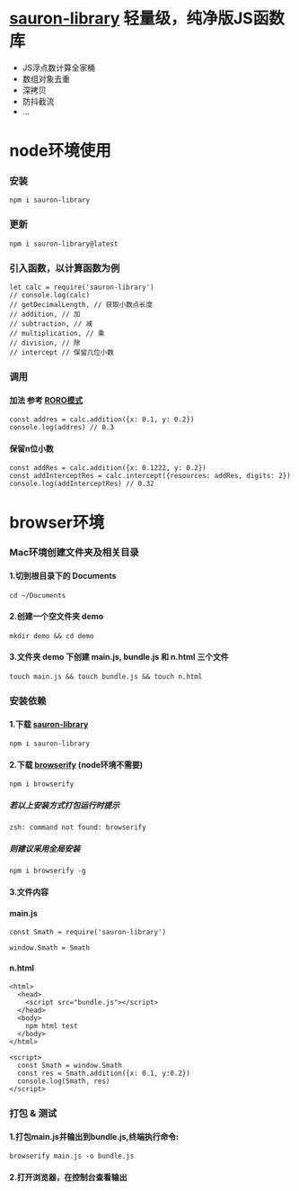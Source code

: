 
# [sauron-library](https://www.npmjs.com/package/sauron-library) 轻量级，纯净版JS函数库


+ JS浮点数计算全家桶
+ 数组对象去重
+ 深拷贝
+ 防抖截流
+ ...



# node环境使用

### 安装
```
npm i sauron-library
```
### 更新
```
npm i sauron-library@latest
```
### 引入函数，以计算函数为例
```
let calc = require('sauron-library')
// console.log(calc)    
// getDecimalLength, // 获取小数点长度
// addition, // 加
// subtraction, // 减
// multiplication, // 乘
// division, // 除
// intercept // 保留几位小数

```

### 调用

#### 加法 参考 [RORO模式](https://zhuanlan.zhihu.com/p/34025104)
```
const addres = calc.addition({x: 0.1, y: 0.2})
console.log(addres) // 0.3
```
#### 保留n位小数
```
const addRes = calc.addition({x: 0.1222, y: 0.2})
const addInterceptRes = calc.intercept({resources: addRes, digits: 2})
console.log(addInterceptRes) // 0.32
```

# browser环境

### Mac环境创建文件夹及相关目录

#### 1.切到根目录下的 Documents
```
cd ~/Documents
```
#### 2.创建一个空文件夹 demo
```
mkdir demo && cd demo
```

#### 3.文件夹 demo 下创建 main.js, bundle.js 和 n.html 三个文件
```
touch main.js && touch bundle.js && touch n.html
```

### 安装依赖
#### 1.下载 [sauron-library](https://www.npmjs.com/package/sauron-npm)
```
npm i sauron-library
```

#### 2.下载 [browserify](https://www.npmjs.com/package/browserify) (node环境不需要)

```
npm i browserify
```
##### 若以上安装方式打包运行时提示
```
zsh: command not found: browserify
```

##### 则建议采用全局安装
```
npm i browserify -g
```

#### 3.文件内容

#### main.js
```
const Smath = require('sauron-library')

window.Smath = Smath
```
#### n.html
```
<html>
  <head>
    <script src="bundle.js"></script>
  </head>
  <body>
    npm html test
  </body>
</html>

<script>
  const Smath = window.Smath
  const res = Smath.addition({x: 0.1, y:0.2})
  console.log(Smath, res)
</script>
```

### 打包 & 测试
#### 1.打包main.js并输出到bundle.js,终端执行命令:
```
browserify main.js -o bundle.js
```

#### 2.打开浏览器，在控制台查看输出